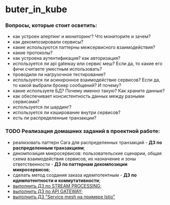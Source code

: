 # buter_in_kube

### Вопросы, которые стоит осветить:
* как устроен алертинг и мониторинг? Что мониторите и зачем?
* как декомпозировали сервисы?
* какие используются паттерны межсервисного взаимодействия?
* какие протоколы?
* как устроена аутентификация? как авторизация?
* используется ли api gateway или cервис меш? Если да, то какие его
фичи считаете уместным использовать?
* проводили ли нагрузочное тестирование?
* используется ли асинхронное взаимодействие сервисов? Если да, то
какой выбрали брокер сообщений? И почему?
* какие используете БД? Почему именно такую? Как храните данные?
* как обеспечивает консистентность данных между разными
сервисами?
* используется ли шардинг?
* используется ли кэширование внутри сервисов?
* есть ли распределенные транзакции?

### TODO Реализация домашних заданий в проектной работе:
* реализовать паттерн Сага для распределенных транзакций - **ДЗ по распределенным транзакциям**;
* декомпозиция микросервисов: пользовательские сценарии, общая схема взаимодействия сервисов, их назначение и зоны ответственности - **ДЗ по паттернам декомпозиции микросервисов**;
* сделать метод создания заказа идемпотентным - **ДЗ по идемпотентности и коммутативности**;
* [выполнить ДЗ по STREAM PROCESSING](HW_STREAM_PROCESSING.md);
* [выполнить ДЗ по API GATEWAY](HW_API_GATEWAY.md);
* [выполнить ДЗ "Service mesh на примере Istio"](https://github.com/izhigalko/otus-homework-istio)
